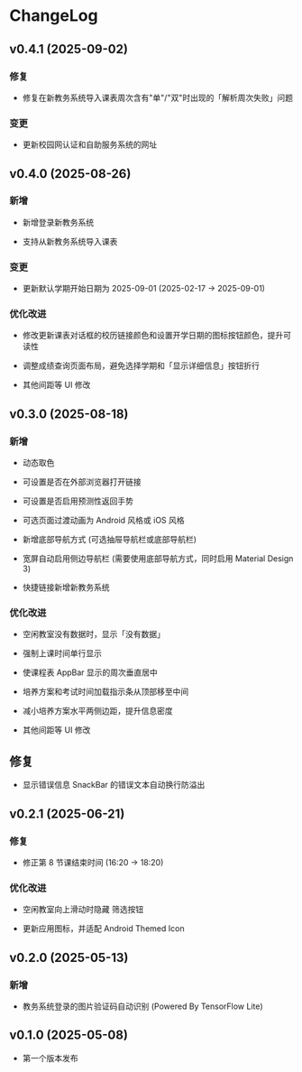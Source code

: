 # ChangeLog

## v0.4.1 (2025-09-02)

### 修复

- 修复在新教务系统导入课表周次含有"单"/"双"时出现的「解析周次失败」问题

### 变更

- 更新校园网认证和自助服务系统的网址

## v0.4.0 (2025-08-26)

### 新增

- 新增登录新教务系统

- 支持从新教务系统导入课表

### 变更

- 更新默认学期开始日期为 2025-09-01 (2025-02-17 -> 2025-09-01)

### 优化改进

- 修改更新课表对话框的校历链接颜色和设置开学日期的图标按钮颜色，提升可读性

- 调整成绩查询页面布局，避免选择学期和「显示详细信息」按钮折行

- 其他间距等 UI 修改

## v0.3.0 (2025-08-18)

### 新增

- 动态取色

- 可设置是否在外部浏览器打开链接

- 可设置是否启用预测性返回手势

- 可选页面过渡动画为 Android 风格或 iOS 风格

- 新增底部导航方式 (可选抽屉导航栏或底部导航栏)

- 宽屏自动启用侧边导航栏 (需要使用底部导航方式，同时启用 Material Design 3)

- 快捷链接新增新教务系统

### 优化改进

- 空闲教室没有数据时，显示「没有数据」

- 强制上课时间单行显示

- 使课程表 AppBar 显示的周次垂直居中

- 培养方案和考试时间加载指示条从顶部移至中间

- 减小培养方案水平两侧边距，提升信息密度

- 其他间距等 UI 修改

## 修复

- 显示错误信息 SnackBar 的错误文本自动换行防溢出

## v0.2.1 (2025-06-21)

### 修复

- 修正第 8 节课结束时间 (16:20 -> 18:20)

### 优化改进

- 空闲教室向上滑动时隐藏 筛选按钮

- 更新应用图标，并适配 Android Themed Icon

## v0.2.0 (2025-05-13)

### 新增

- 教务系统登录的图片验证码自动识别 (Powered By TensorFlow Lite)

## v0.1.0 (2025-05-08)

- 第一个版本发布
